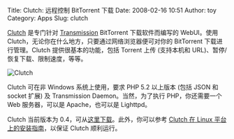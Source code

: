 Title: Clutch: 远程控制 BitTorrent 下载
Date: 2008-02-16 10:51
Author: toy
Category: Apps
Slug: clutch

[Clutch](http://clutchbt.com/) 是专门针对
[Transmission](http://linuxtoy.org/search/transmission) BitTorrent
下载软件而编写的 WebUI。使用
Clutch，无论你在什么地方，只要通过网络浏览器便可对你的 BitTorrent
下载进行管理。Clutch 提供很基本的功能，包括 Torrent 上传 (支持本机和
URL)、暂停/恢复下载、限制速度，等等。

![Clutch](http://i.linuxtoy.org/i/2008/02/clutch.png)

Clutch 可在非 Windows 系统上使用，要求 PHP 5.2 以上版本 (包括 JSON 和
socket 扩展) 及 Transmission Daemon。当然，为了执行 PHP，你还需要一个
Web 服务器，可以是 Apache，也可以是 Lighttpd。

Clutch 当前版本为
0.4，可从[这里下载](http://clutchbt.com/Files/Clutch-0.4.tar.gz)。此外，你可以参考
[Clutch 在 Linux
平台上的安装指南](http://recurser.com/trac/transmission/wiki/GettingStarted)，以保证
Clutch 顺利运行。

